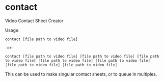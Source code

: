 # contact
Video Contact Sheet Creator

Usage:

    contact [file path to video file]
    
    -or-
    
    contact [file path to video file] [file path to video file] [file path to video file] [file path to video file] [file path to video file] [file path to video file] [file path to video file] 

This can be used to make singular contact sheets, or to queue in multiples.
